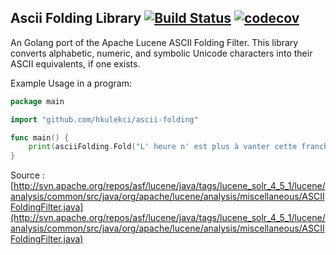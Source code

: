 ## Ascii Folding Library [![Build Status](https://snap-ci.com/hkulekci/ascii-folding/branch/master/build_image)](https://snap-ci.com/hkulekci/ascii-folding/branch/master) [![codecov](https://codecov.io/gh/hkulekci/ascii-folding/branch/master/graph/badge.svg)](https://codecov.io/gh/hkulekci/ascii-folding)

An Golang port of the Apache Lucene ASCII Folding Filter. This library converts 
alphabetic, numeric, and symbolic Unicode characters into their ASCII 
equivalents, if one exists.

Example Usage in a program:

```go
package main

import "github.com/hkulekci/ascii-folding"

func main() {
    print(asciiFolding.Fold("L' heure n' est plus à vanter cette franche camaraderie qui avait marqué les relations entre"))
}
```

Source : [http://svn.apache.org/repos/asf/lucene/java/tags/lucene_solr_4_5_1/lucene/analysis/common/src/java/org/apache/lucene/analysis/miscellaneous/ASCIIFoldingFilter.java](http://svn.apache.org/repos/asf/lucene/java/tags/lucene_solr_4_5_1/lucene/analysis/common/src/java/org/apache/lucene/analysis/miscellaneous/ASCIIFoldingFilter.java)

